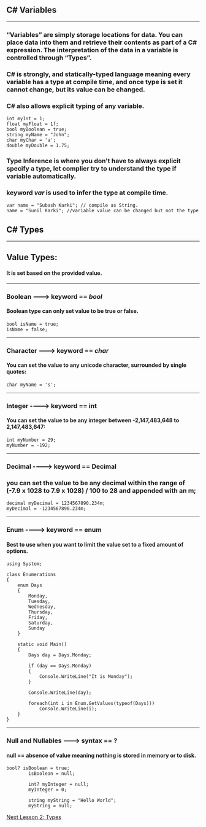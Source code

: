 ##  C# Variables
---
### “Variables” are simply storage locations for data. You can place data into them and retrieve their contents as part of a C# expression. The interpretation of the data in a variable is controlled through “Types”.


### C# is strongly, and  statically-typed language meaning every variable has a type at compile time, and once type is set it cannot change, but its value can be changed.
### C# also allows **explicit** typing of any variable.
```
int myInt = 1;
float myFloat = 1f;
bool myBoolean = true;
string myName = "John";
char myChar = 'a';
double myDouble = 1.75;

```

### Type Inference is where you don't have to always explicit specify a type, let complier try to understand the type if variable automatically.

### keyword _var_ is used to infer the type at compile time.

```
var name = "Subash Karki"; // compile as String.
name = "Sunil Karki"; //variable value can be changed but not the type

```

## C# Types
___
## Value Types:
#### It is set based on the provided value.
___

### Boolean ---> keyword == _bool_
#### Boolean type can only set value to be **true** or **false**.
```
bool isName = true;
isName = false;

```
---
### Character ---> keyword == _char_
#### You can set the value to any unicode character, surrounded by single quotes:
```
char myName = 's';

```
---
### Integer ----> keyword == int
#### You can set the value to be any integer between -2,147,483,648 to 2,147,483,647:
```
int myNumber = 29;
myNumber = -192;

```
---

### Decimal ----> keyword == Decimal
### you can set the value to be any decimal within the range of (-7.9 x 1028 to 7.9 x 1028) / 100 to 28 and appended with an m;
```
decimal myDecimal = 1234567890.234m;
myDecimal = -1234567890.234m;

```
----
### Enum ----> keyword == enum
#### Best to use when you want to limit the value set to a fixed amount of options.
```
using System;

class Enumerations
{
    enum Days
    {
        Monday,
        Tuesday,
        Wednesday,
        Thursday,
        Friday,
        Saturday,
        Sunday
    }

    static void Main()
    {
        Days day = Days.Monday;

        if (day == Days.Monday)
        {
            Console.WriteLine("It is Monday");
        }

        Console.WriteLine(day);

        foreach(int i in Enum.GetValues(typeof(Days)))
            Console.WriteLine(i);
    }
}

```

---
### Null and Nullables ---> syntax == ?
#### null == absence of value meaning nothing is stored in memory or to disk.
```
bool? isBoolean = true;
		isBoolean = null;

		int? myInteger = null;
		myInteger = 0;

		string myString = "Hello World";
		myString = null;
```
[Next Lesson 2: Types](./Lesson-2.md)
